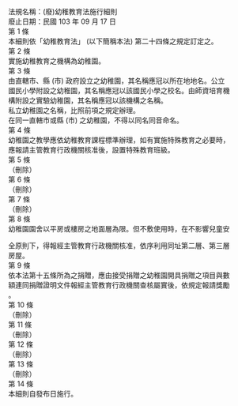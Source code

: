法規名稱：(廢)幼稚教育法施行細則  
廢止日期：民國 103 年 09 月 17 日  
第 1 條  
本細則依「幼稚教育法」 (以下簡稱本法) 第二十四條之規定訂定之。  
第 2 條  
實施幼稚教育之機構為幼稚園。  
第 3 條  
由直轄市、縣 (市) 政府設立之幼稚園，其名稱應冠以所在地地名。公立  
國民小學附設之幼稚園，其名稱應冠以該國民小學之校名。由師資培育機  
構附設之實驗幼稚園，其名稱應冠以該機構之名稱。  
私立幼稚園之名稱，比照前項之規定辦理。  
在同一直轄市或縣 (市) 之幼稚園，不得以同名同音命名。  
第 4 條  
幼稚園之教學應依幼稚教育課程標準辦理，如有實施特殊教育之必要時，  
應報請主管教育行政機關核准後，設置特殊教育班級。  
第 5 條  
（刪除）  
第 6 條  
（刪除）  
第 7 條  
（刪除）  
第 8 條  
幼稚園園舍以平房或樓房之地面層為限。但不敷使用時，在不影響兒童安  


全原則下，得報經主管教育行政機關核准，依序利用同址第二層、第三層  
房屋。  
第 9 條  
依本法第十五條所為之捐贈，應由接受捐贈之幼稚園開具捐贈之項目與數  
額連同捐贈證明文件報經主管教育行政機關查核屬實後，依規定報請獎勵  
。  
第 10 條  
（刪除）  
第 11 條  
（刪除）  
第 12 條  
（刪除）  
第 13 條  
（刪除）  
第 14 條  
本細則自發布日施行。  


